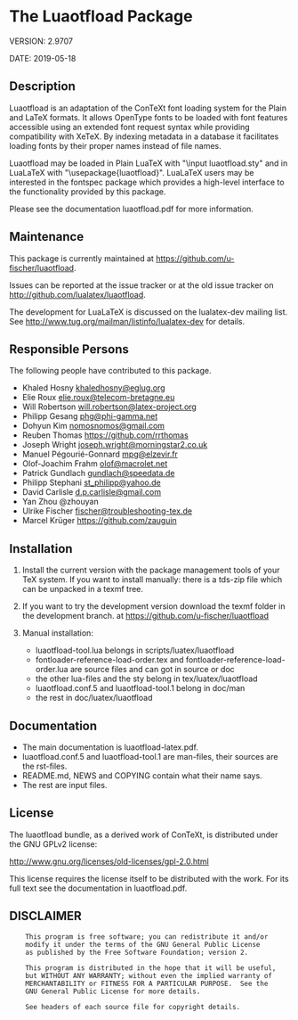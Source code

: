 # The Luaotfload Package

VERSION: 2.9707

DATE: 2019-05-18


## Description

Luaotfload is an adaptation of the ConTeXt font loading system for the Plain
and LaTeX formats. It allows OpenType fonts to be loaded with font features
accessible using an extended font request syntax while providing compatibility
with XeTeX. By indexing metadata in a database it facilitates loading fonts by
their proper names instead of file names.

Luaotfload may be loaded in Plain LuaTeX with "\input luaotfload.sty" and in
LuaLaTeX with "\usepackage{luaotfload}". LuaLaTeX users may be interested in
the fontspec package which provides a high-level interface to the functionality
provided by this package.

Please see the documentation luaotfload.pdf for more information.

## Maintenance

This package is currently maintained at 
<https://github.com/u-fischer/luaotfload>. 
 
Issues can be reported at the issue tracker or at the old issue tracker on 
<http://github.com/lualatex/luaotfload>. 

The development for LuaLaTeX is discussed on the lualatex-dev mailing list. See
<http://www.tug.org/mailman/listinfo/lualatex-dev> for details.


## Responsible Persons

The following people have contributed to this package.

- Khaled Hosny             <khaledhosny@eglug.org>
- Elie Roux                <elie.roux@telecom-bretagne.eu>
- Will Robertson           <will.robertson@latex-project.org>
- Philipp Gesang           <phg@phi-gamma.net>
- Dohyun Kim               <nomosnomos@gmail.com>
- Reuben Thomas            <https://github.com/rrthomas>
- Joseph Wright            <joseph.wright@morningstar2.co.uk>
- Manuel Pégourié-Gonnard  <mpg@elzevir.fr>
- Olof-Joachim Frahm       <olof@macrolet.net>
- Patrick Gundlach         <gundlach@speedata.de>
- Philipp Stephani         <st_philipp@yahoo.de>
- David Carlisle           <d.p.carlisle@gmail.com>
- Yan Zhou                 @zhouyan
- Ulrike Fischer           <fischer@troubleshooting-tex.de>
- Marcel Krüger            <https://github.com/zauguin> 

## Installation

1.  Install the current version with the package management tools of your TeX system.
    If you want to install manually: there is a tds-zip file which can be unpacked in a texmf tree. 

2.  If you want to try the development version download the texmf folder in the development branch. 
    at <https://github.com/u-fischer/luaotfload>
    
3.  Manual installation:
    * luaotfload-tool.lua belongs in scripts/luatex/luaotfload
    * fontloader-reference-load-order.tex and fontloader-reference-load-order.lua are source files and can got in source or doc
    * the other lua-files and the sty belong in tex/luatex/luaotfload
    * luaotfload.conf.5 and luaotfload-tool.1 belong in doc/man
    * the rest in doc/luatex/luaotfload  
    
## Documentation

* The main documentation is luaotfload-latex.pdf. 
* luaotfload.conf.5 and luaotfload-tool.1 are man-files, their sources are the rst-files. 
* README.md, NEWS and COPYING contain what their name says.
* The rest are input files. 


    

## License

The luaotfload bundle, as a derived work of ConTeXt, is distributed under the
GNU GPLv2 license:

   <http://www.gnu.org/licenses/old-licenses/gpl-2.0.html>

This license requires the license itself to be distributed with the work. For
its full text see the documentation in luaotfload.pdf.


##  DISCLAIMER

        This program is free software; you can redistribute it and/or
        modify it under the terms of the GNU General Public License
        as published by the Free Software Foundation; version 2.

        This program is distributed in the hope that it will be useful,
        but WITHOUT ANY WARRANTY; without even the implied warranty of
        MERCHANTABILITY or FITNESS FOR A PARTICULAR PURPOSE.  See the
        GNU General Public License for more details.

        See headers of each source file for copyright details.

